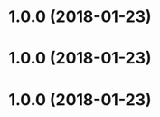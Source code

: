 <a name="1.0.0"></a>
# 1.0.0 (2018-01-23)



<a name="1.0.0"></a>
# 1.0.0 (2018-01-23)



<a name="1.0.0"></a>
# 1.0.0 (2018-01-23)



